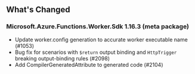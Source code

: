 ## What's Changed

<!-- Please add your release notes in the following format:
- My change description (#PR/#issue)
-->

### Microsoft.Azure.Functions.Worker.Sdk 1.16.3 (meta package)

- Update worker.config generation to accurate worker executable name (#1053)
- Bug fix for scenarios with `$return` output binding and `HttpTrigger` breaking output-binding rules (#2098)
- Add CompilerGeneratedAttribute to generated code (#2104)